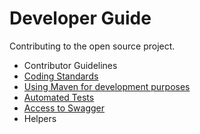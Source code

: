 # Developer Guide
Contributing to the open source project.

* Contributor Guidelines
* [Coding Standards](coding_standards.md)
* [Using Maven for development purposes](maven.md)
* [Automated Tests](tests.md)
* [Access to Swagger](swagger.md)
* Helpers
